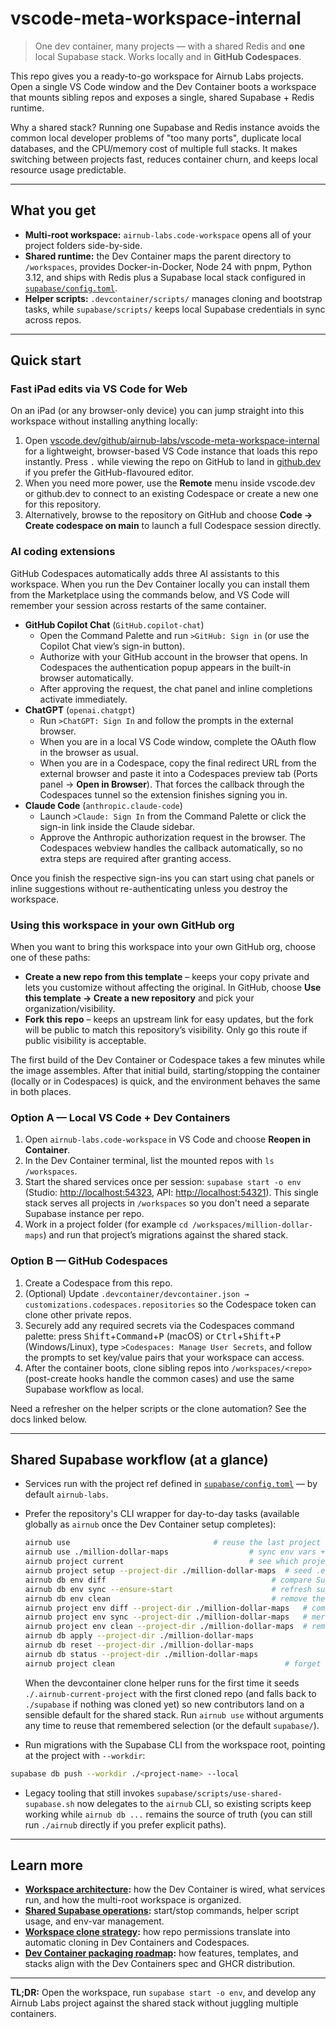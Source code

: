 # vscode-meta-workspace-internal

> One dev container, many projects — with a shared Redis and **one** local Supabase stack. Works locally and in **GitHub Codespaces**.

This repo gives you a ready-to-go workspace for Airnub Labs projects. Open a single VS Code window and the Dev Container boots a workspace that mounts sibling repos and exposes a single, shared Supabase + Redis runtime.

Why a shared stack? Running one Supabase and Redis instance avoids the common local developer problems of "too many ports", duplicate local databases, and the CPU/memory cost of multiple full stacks. It makes switching between projects fast, reduces container churn, and keeps local resource usage predictable.

---

## What you get

* **Multi-root workspace:** `airnub-labs.code-workspace` opens all of your project folders side-by-side.
* **Shared runtime:** the Dev Container maps the parent directory to `/workspaces`, provides Docker-in-Docker, Node 24 with pnpm, Python 3.12, and ships with Redis plus a Supabase local stack configured in [`supabase/config.toml`](./supabase/config.toml).
* **Helper scripts:** `.devcontainer/scripts/` manages cloning and bootstrap tasks, while `supabase/scripts/` keeps local Supabase credentials in sync across repos.

---

## Quick start

### Fast iPad edits via VS Code for Web

On an iPad (or any browser-only device) you can jump straight into this workspace without installing anything locally:

1. Open [vscode.dev/github/airnub-labs/vscode-meta-workspace-internal](https://vscode.dev/github/airnub-labs/vscode-meta-workspace-internal) for a lightweight, browser-based VS Code instance that loads this repo instantly. Press `.` while viewing the repo on GitHub to land in [github.dev](https://github.dev/airnub-labs/vscode-meta-workspace-internal) if you prefer the GitHub-flavoured editor.
2. When you need more power, use the **Remote** menu inside vscode.dev or github.dev to connect to an existing Codespace or create a new one for this repository.
3. Alternatively, browse to the repository on GitHub and choose **Code → Create codespace on main** to launch a full Codespace session directly.

### AI coding extensions

GitHub Codespaces automatically adds three AI assistants to this workspace. When you run the Dev Container locally you can install them from the Marketplace using the commands below, and VS Code will remember your session across restarts of the same container.

* **GitHub Copilot Chat** (`GitHub.copilot-chat`)
  * Open the Command Palette and run `>GitHub: Sign in` (or use the Copilot Chat view’s sign-in button).
  * Authorize with your GitHub account in the browser that opens. In Codespaces the authentication popup appears in the built-in browser automatically.
  * After approving the request, the chat panel and inline completions activate immediately.
* **ChatGPT** (`openai.chatgpt`)
  * Run `>ChatGPT: Sign In` and follow the prompts in the external browser.
  * When you are in a local VS Code window, complete the OAuth flow in the browser as usual.
  * When you are in a Codespace, copy the final redirect URL from the external browser and paste it into a Codespaces preview tab (Ports panel → **Open in Browser**). That forces the callback through the Codespaces tunnel so the extension finishes signing you in.
* **Claude Code** (`anthropic.claude-code`)
  * Launch `>Claude: Sign In` from the Command Palette or click the sign-in link inside the Claude sidebar.
  * Approve the Anthropic authorization request in the browser. The Codespaces webview handles the callback automatically, so no extra steps are required after granting access.

Once you finish the respective sign-ins you can start using chat panels or inline suggestions without re-authenticating unless you destroy the workspace.

### Using this workspace in your own GitHub org

When you want to bring this workspace into your own GitHub org, choose one of these paths:

* **Create a new repo from this template** – keeps your copy private and lets you customize without affecting the original. In GitHub, choose **Use this template → Create a new repository** and pick your organization/visibility.
* **Fork this repo** – keeps an upstream link for easy updates, but the fork will be public to match this repository’s visibility. Only go this route if public visibility is acceptable.

The first build of the Dev Container or Codespace takes a few minutes while the image assembles. After that initial build, starting/stopping the container (locally or in Codespaces) is quick, and the environment behaves the same in both places.

### Option A — Local VS Code + Dev Containers

1. Open `airnub-labs.code-workspace` in VS Code and choose **Reopen in Container**.
2. In the Dev Container terminal, list the mounted repos with `ls /workspaces`.
3. Start the shared services once per session: `supabase start -o env` (Studio: [http://localhost:54323](http://localhost:54323), API: [http://localhost:54321](http://localhost:54321)). This single stack serves all projects in `/workspaces` so you don't need a separate Supabase instance per repo.
4. Work in a project folder (for example `cd /workspaces/million-dollar-maps`) and run that project’s migrations against the shared stack.

### Option B — GitHub Codespaces

1. Create a Codespace from this repo.
2. (Optional) Update `.devcontainer/devcontainer.json → customizations.codespaces.repositories` so the Codespace token can clone other private repos.
3. Securely add any required secrets via the Codespaces command palette: press <kbd>Shift</kbd>+<kbd>Command</kbd>+<kbd>P</kbd> (macOS) or <kbd>Ctrl</kbd>+<kbd>Shift</kbd>+<kbd>P</kbd> (Windows/Linux), type `>Codespaces: Manage User Secrets`, and follow the prompts to set key/value pairs that your workspace can access.
4. After the container boots, clone sibling repos into `/workspaces/<repo>` (post-create hooks handle the common cases) and use the same Supabase workflow as local.

Need a refresher on the helper scripts or the clone automation? See the docs linked below.

---

## Shared Supabase workflow (at a glance)

* Services run with the project ref defined in [`supabase/config.toml`](./supabase/config.toml) — by default `airnub-labs`.
* Prefer the repository's CLI wrapper for day-to-day tasks (available globally as `airnub` once the Dev Container setup completes):

  ```bash
  airnub use                                # reuse the last project (or default supabase/)
  airnub use ./million-dollar-maps                  # sync env vars + push migrations + show status
  airnub project current                            # see which project was activated last
  airnub project setup --project-dir ./million-dollar-maps  # seed .env.local then sync Supabase credentials
  airnub db env diff                                     # compare Supabase CLI env output with supabase/.env.local
  airnub db env sync --ensure-start                      # refresh supabase/.env.local (start services if needed)
  airnub db env clean                                    # remove the shared supabase/.env.local file
  airnub project env diff --project-dir ./million-dollar-maps   # compare project env with shared Supabase vars
  airnub project env sync --project-dir ./million-dollar-maps   # merge shared Supabase vars into the project env file
  airnub project env clean --project-dir ./million-dollar-maps  # remove the project's generated env file
  airnub db apply --project-dir ./million-dollar-maps
  airnub db reset --project-dir ./million-dollar-maps
  airnub db status --project-dir ./million-dollar-maps
  airnub project clean                                      # forget the remembered project selection
  ```

  When the devcontainer clone helper runs for the first time it seeds `./.airnub-current-project` with the first cloned repo
  (and falls back to `./supabase` if nothing was cloned yet) so new contributors land on a sensible default for the shared stack.
  Run `airnub use` without arguments any time to reuse that remembered selection (or the default `supabase/`).

* Run migrations with the Supabase CLI from the workspace root, pointing at the project with `--workdir`:

```bash
supabase db push --workdir ./<project-name> --local
```

* Legacy tooling that still invokes `supabase/scripts/use-shared-supabase.sh` now delegates to the `airnub` CLI, so existing scripts keep working while `airnub db ...` remains the source of truth (you can still run `./airnub` directly if you prefer explicit paths).

---

## Learn more

* **[Workspace architecture](./docs/workspace-architecture.md):** how the Dev Container is wired, what services run, and how the multi-root workspace is organized.
* **[Shared Supabase operations](./docs/shared-supabase.md):** start/stop commands, helper script usage, and env-var management.
* **[Workspace clone strategy](./docs/clone-strategy.md):** how repo permissions translate into automatic cloning in Dev Containers and Codespaces.
* **[Dev Container packaging roadmap](./docs/devcontainer-spec-alignment.md):** how features, templates, and stacks align with the Dev Containers spec and GHCR distribution.

---

**TL;DR:** Open the workspace, run `supabase start -o env`, and develop any Airnub Labs project against the shared stack without juggling multiple containers.
